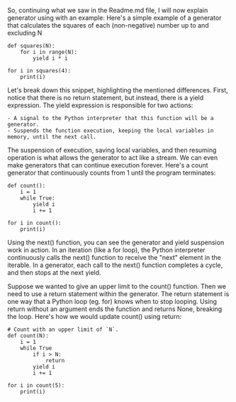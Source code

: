 So, continuing what we saw in the Readme.md file, I will now explain generator using with an example:
Here's a simple example of a generator that calculates the squares of each (non-negative) number up to and excluding N
```
def squares(N):
    for i in range(N):
        yield i * i

for i in squares(4):
    print(i)
```

Let's break down this snippet, highlighting the mentioned differences. First, notice that there is no return statement, but instead, there is a yield expression. The yield expression is responsible for two actions:

    - A signal to the Python interpreter that this function will be a generator.
    - Suspends the function execution, keeping the local variables in memory, until the next call.

The suspension of execution, saving local variables, and then resuming operation is what allows the generator to act like a stream. We can even make generators that can continue execution forever. Here's a count generator that continuously counts from 1 until the program terminates:

```
def count():
    i = 1
    while True:
        yield i
        i += 1

for i in count():
    print(i)
```

Using the next() function, you can see the generator and yield suspension work in action. In an iteration (like a for loop), the Python interpreter continuously calls the next() function to receive the "next" element in the iterable. In a generator, each call to the next() function completes a cycle, and then stops at the next yield. 

Suppose we wanted to give an upper limit to the count() function. Then we need to use a return statement within the generator. The return statement is one way that a Python loop (eg. for) knows when to stop looping. Using return without an argument ends the function and returns None, breaking the loop. Here's how we would update count() using return:

```
# Count with an upper limit of `N`.
def count(N):
    i = 1
    while True
        if i > N:
            return
        yield i
        i += 1

for i in count(5):
    print(i)
```

